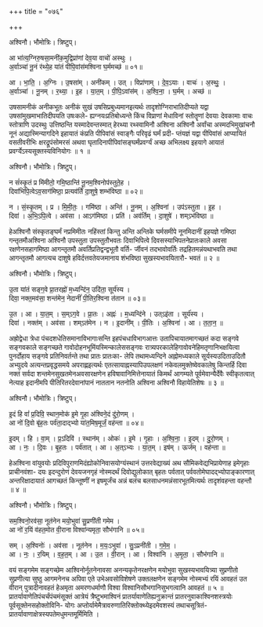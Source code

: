 +++
title = "०७६"

+++


अश्विनौ। भौमोत्रिः। त्रिष्टुप्।

आ भा॑त्य॒ग्निरु॒षसा॒मनी॑क॒मुद्विप्रा॑णां देव॒या वाचो॑ अस्थुः ।  
अ॒र्वाञ्चा॑ नू॒नं र॑थ्ये॒ह या॑तं पीपि॒वांस॑मश्विना घ॒र्ममच्छ॑ ॥ ०१॥

आ । भा॒ति॒ । अ॒ग्निः । उ॒षसा॑म् । अनी॑कम् । उत् । विप्रा॑णाम् । दे॒व॒ऽयाः । वाचः॑ । अ॒स्थुः॒ ।  
अ॒र्वाञ्चा॑ । नू॒नम् । र॒थ्या॒ । इ॒ह । या॒त॒म् । पी॒पि॒ऽवांस॑म् । अ॒श्वि॒ना॒ । घ॒र्मम् । अच्छ॑ ॥

उषसामनीकं अनीकभूतः अनीकं सुखं उषसिप्रबुध्यमानइत्यर्थः तादृशोग्निराभातिदीप्यते यद्वा उषसांमुखमाभातिदीपयति उषःकले- ह्यग्नयःप्रतिबोध्यन्ते किंच विप्राणां मेधाविनां स्तोतॄणां देवयाः देवकामाः वाचः स्तोत्राणि उदस्थुः उत्तिष्ठन्ति यस्मादेवन्तस्मात् हेरथ्या रथ्स्वामिनौ अश्विना अश्विनौ अर्वांचा अस्मदभिमुखांचनौ नूनं अद्यास्मिन्यागदिने इहायातं कंप्रति पीपिवांसं स्वाङ्गैः परिवृढं घर्मं प्रदी- प्तंयज्ञं यद्वा पीपिवांसं आप्यायितं वसतीवरीभिः क्षरद्रूपंसोमरसं अथवा घृतादिनापीपिवांसङ्घर्मंप्रवर्ग्यं अच्छ अभिलक्ष्य इहयागे आयातं प्रवर्ग्येऽस्यसूक्तस्यविनियोगः ॥ १ ॥

अश्विनौ। भौमोत्रिः। त्रिष्टुप्।

न सं॑स्कृ॒तं प्र मि॑मीतो॒ गमि॒ष्ठान्ति॑ नू॒नम॒श्विनोप॑स्तुते॒ह ।  
दिवा॑भिपि॒त्वेऽव॒साग॑मिष्ठा॒ प्रत्यव॑र्तिं दा॒शुषे॒ शम्भ॑विष्ठा ॥ ०२॥

न । सं॒स्कृ॒तम् । प्र । मि॒मी॒तः॒ । गमि॑ष्ठा । अन्ति॑ । नू॒नम् । अ॒श्विना॑ । उप॑ऽस्तुता । इ॒ह ।  
दिवा॑ । अ॒भि॒ऽपि॒त्वे । अव॑सा । आऽग॑मिष्ठा । प्रति॑ । अव॑र्तिम् । दा॒शुषे॑ । शम्ऽभ॑विष्ठा ॥

हेअश्विनौ संस्कृतङ्घर्मं नप्रमिमीतः नहिंस्तां किन्तु अन्ति अन्तिके घर्मसमीपे नूनमिदानीं इहयज्ञे गमिष्ठा गन्तृतमौअश्विना अश्विनौ उपस्तुता उपस्तुतौभवतः दिवाभिपित्वे दिवसस्याभिपतनेप्रातःकाले अवसा रक्षणेनसहागमिष्ठा आगन्तृतमौ अवर्तिप्रतिद्वन्द्वभूतौ वर्ति- र्जीवनं तदभावोवर्तिः तद्रहितमन्नंयथाभवति तथा आगन्तृतमौ आगत्यच दाशुषे हविर्दत्तवतेयजमानाय शंभविष्ठा सुखस्यभावयितारौ- भवतं ॥ २ ॥

अश्विनौ। भौमोत्रिः। त्रिष्टुप्।

उ॒ता या॑तं सङ्ग॒वे प्रा॒तरह्नो॑ म॒ध्यन्दि॑न॒ उदि॑ता॒ सूर्य॑स्य ।  
दिवा॒ नक्त॒मव॑सा॒ शन्त॑मेन॒ नेदानीं॑ पी॒तिर॒श्विना त॑तान ॥ ०३॥

उ॒त । आ । या॒त॒म् । स॒म्ऽग॒वे । प्रा॒तः । अह्नः॑ । म॒ध्यन्दि॑ने । उत्ऽइ॑ता । सूर्य॑स्य ।  
दिवा॑ । नक्त॑म् । अव॑सा । शम्ऽत॑मेन । न । इ॒दानी॑म् । पी॒तिः । अ॒श्विना॑ । आ । त॒ता॒न॒ ॥

अह्रोद्वेधा त्रेधा पंचदशधेतिसमानाविभागाःसन्ति इहपंचधाविभागआत्तः उतापिचायातमागच्छतं कदा सङ्गवे सङ्गवकाले सङ्गच्छते गावोदोहनभूमिंयस्मिन्कालेससङ्गवः रात्र्यपरकालेहिगावोवनेहिमतृणानिभक्षयित्वा पुनर्दोहाय सङ्गवे प्रतिनिवर्तन्ते तथा प्रातः प्रातःका- लेपि तथामध्यन्दिने अह्नोमध्यकाले सूर्यस्यउदिताउदितौ अभ्युदये अत्यन्तप्रवृद्धसमये अपराह्णइत्यर्थः एतत्सायाह्नस्यापिउपलक्षणं नकेवलमुक्तेष्वेवकालेषु किन्तर्हि दिवा नक्तं सर्वदा शन्तमेनसुखतमेनअवसारक्षणेन हविषावानिमित्तेनायातं किमर्थं आगम्यते पूर्वमेवान्यैर्देवैः स्वीकृतत्वात् नेत्याह इदानीमपि पीतिरितरदेवानांपानं नाततान नतनोति अश्विना अश्विनौ विहायेतिशेषः ॥ ३ ॥

अश्विनौ। भौमोत्रिः। त्रिष्टुप्।

इ॒दं हि वां॑ प्र॒दिवि॒ स्थान॒मोक॑ इ॒मे गृ॒हा अ॑श्विने॒दं दु॑रो॒णम् ।  
आ नो॑ दि॒वो बृ॑ह॒तः पर्व॑ता॒दाद्भ्यो या॑त॒मिष॒मूर्जं॒ वह॑न्ता ॥ ०४॥

इ॒दम् । हि । वा॒म् । प्र॒ऽदिवि॑ । स्थान॑म् । ओकः॑ । इ॒मे । गृ॒हाः । अ॒श्वि॒ना॒ । इ॒दम् । दु॒रो॒णम् ।  
आ । नः॒ । दि॒वः । बृ॒ह॒तः । पर्व॑तात् । आ । अ॒त्ऽभ्यः । या॒त॒म् । इष॑म् । ऊर्ज॑म् । वह॑न्ता ॥

हेअश्विना वांयुवयोः प्रदिविपुराणमिदंह्योकोनिवासयोग्यंस्थानं उत्तरवेद्याख्यं अथ सौमिकवेद्यभिप्रायेणाह इमेगृहाः प्राचीनवंशा- दयः इदन्दुरोणं देवयजनगृहं नोस्मदर्थं दिवोद्युलोकात् बृहतः पर्वतात् पर्ववतोमेघादद्भ्योपाङ्कारणात् अन्तरिक्षादायातं आगच्छतं किन्तूष्णीं न इषमूर्जंच अन्नं बलंच बलसाधनमन्नंसारभूतमित्यर्थः तादृशंवहन्ता वहन्तौ ॥ ४ ॥

अश्विनौ। भौमोत्रिः। त्रिष्टुप्।

सम॒श्विनो॒रव॑सा॒ नूत॑नेन मयो॒भुवा॑ सु॒प्रणी॑ती गमेम ।  
आ नो॑ र॒यिं व॑हत॒मोत वी॒राना विश्वा॑न्यमृता॒ सौभ॑गानि ॥ ०५॥

सम् । अ॒श्विनोः॑ । अव॑सा । नूत॑नेन । म॒यः॒ऽभुवा॑ । सु॒ऽप्रनी॑ती । ग॒मे॒म॒ ।  
आ । नः॒ । र॒यिम् । व॒ह॒त॒म् । आ । उ॒त । वी॒रान् । आ । विश्वा॑नि । अ॒मृ॒ता॒ । सौभ॑गानि ॥

वयं सङ्गमेम सङ्गच्छेम आश्विनोर्नूतनेनावसा अनन्यकृतेनरक्षणेन मयोभुवा सुखस्यभावयित्र्या सुप्रणीतो सुप्रणीत्या सुष्ठु आगमनेनच अपिवा एते उभेअवसोविशेषणे उक्तलक्षणेन सङ्गमेम नोस्मभ्यं रयिं आवहतं उत वीरान् पुत्रादीनावहतं हेअमृता अमरणधर्माणौ विश्वा विश्वानिसौभगानिसुभगत्वानि आवहतं ॥ ५ ॥प्रातर्यावाणेतिपंचर्चंपंचमंसूक्तं आत्रेयं त्रैष्टुभमाश्विनं प्रातर्यावाणेतिह्यनुक्रान्तं प्रातरनुवाकाश्विनशस्त्रयोः पूर्वसूक्तेनसहोक्तोविनि- योगः अप्तोर्यामेमैत्रावरुणातिरिक्तोक्थ्येइदमेवशस्यं तथाचसूत्रितं-प्रातर्यावाणाक्षेत्रस्यपतेमधुमन्तमूर्मिमिति ।